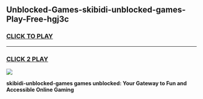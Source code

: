 
## Unblocked-Games-skibidi-unblocked-games-Play-Free-hgj3c
<h3>
<a href="https://premium76.site?title=skibidi-unblocked-games&ref=15A">CLICK TO PLAY</a></h3>
<hr>

<h3>
<a href="https://premium76.site?title=skibidi-unblocked-games&ref=15A">CLICK 2 PLAY</a>
  
</h3>

<a href="https://premium76.site?title=skibidi-unblocked-games&ref=15A"><img src="https://clearcache.store/games.png"></a>


**skibidi-unblocked-games games unblocked: Your Gateway to Fun and Accessible Online Gaming**
